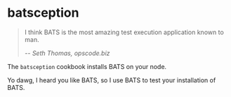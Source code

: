 # batsception

> I think BATS is the most amazing test execution application known to man.
>
> -- <cite>Seth Thomas, opscode.biz</cite>

The `batsception` cookbook installs BATS on your node.

Yo dawg, I heard you like BATS, so I use BATS to test your installation of BATS.
